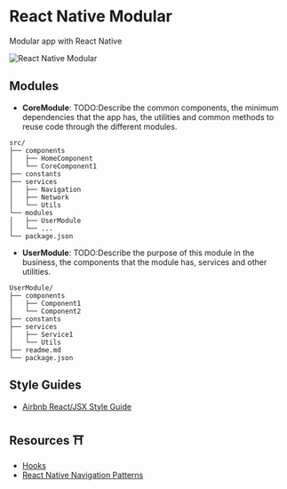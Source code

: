 # React Native Modular
Modular app with React Native

![React Native Modular](img/react-native-modular-png)


## Modules
- **CoreModule**: TODO:Describe the common components, the minimum dependencies that the app has, the utilities and common methods to reuse code through the different modules.
```
src/
├── components
│   ├── HomeComponent
│   └── CoreComponent1
├── constants
├── services
│   ├── Navigation
│   ├── Network
│   └── Utils
└── modules
│   ├── UserModule
│   └── ...
└── package.json
```
- **UserModule**: TODO:Describe the purpose of this module in the business, the components that the module has, services and other utilities.
```
UserModule/
├── components
│   ├── Component1
│   └── Component2
├── constants
├── services
│   ├── Service1
│   └── Utils
├── readme.md
└── package.json
```

## Style Guides
- [Airbnb React/JSX Style Guide](https://github.com/airbnb/javascript/tree/master/react)

## Resources ⛩
- [Hooks](https://reactjs.org/blog/2019/02/06/react-v16.8.0.html)
- [React Native Navigation Patterns](https://codeburst.io/react-native-navigation-patterns-9c2b6d15ddb3)